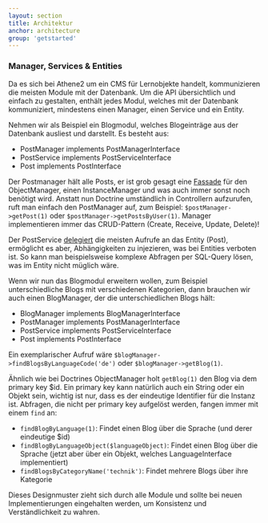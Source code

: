 ```yaml
---
layout: section
title: Architektur
anchor: architecture
group: 'getstarted'
---
```


### Manager, Services & Entities

Da es sich bei Athene2 um ein CMS für Lernobjekte handelt, kommunizieren die meisten Module mit der Datenbank. Um die API übersichtlich und einfach zu gestalten, enthält jedes Modul, welches mit der Datenbank kommuniziert, mindestens einen Manager, einen Service und ein Entity.

Nehmen wir als Beispiel ein Blogmodul, welches Blogeinträge aus der Datenbank ausliest und darstellt. Es besteht aus:

* PostManager implements PostManagerInterface
* PostService implements PostServiceInterface
* Post implements PostInterface

Der Postmanager hält alle Posts, er ist grob gesagt eine [Fassade](http://de.wikipedia.org/wiki/Fassade_(Entwurfsmuster)) für den ObjectManager, einen InstanceManager und was auch immer sonst noch benötigt wird. Anstatt nun Doctrine umständlich in Controllern aufzurufen, ruft man einfach den PostManager auf, zum Beispiel: `$postManager->getPost(1)` oder `$postManager->getPostsByUser(1)`.
Manager implementieren immer das CRUD-Pattern (Create, Receive, Update, Delete)!

Der PostService [delegiert](http://en.wikipedia.org/wiki/Delegation_pattern) die meisten Aufrufe an das Entity (Post), ermöglicht es aber, Abhängigkeiten zu injezieren, was bei Entities verboten ist. So kann man beispielsweise komplexe Abfragen per SQL-Query lösen, was im Entity nicht müglich wäre.

Wenn wir nun das Blogmodul erweitern wollen, zum Beispiel unterschiedliche Blogs mit verschiedenen Kategorien, dann brauchen wir auch einen BlogManager, der die unterschiedlichen Blogs hält:

* BlogManager implements BlogManagerInterface
* PostManager implements PostManagerInterface
* PostService implements PostServiceInterface
* Post implements PostInterface

Ein exemplarischer Aufruf wäre `$blogManager->findBlogsByLanguageCode('de')` oder `$blogManager->getBlog(1)`.

Ähnlich wie bei Doctrines ObjectManager holt `getBlog(1)` den Blog via dem primary key $id. Ein primary key kann natürlich auch ein String oder ein Objekt sein, wichtig ist nur, dass es der eindeutige Identifier für die Instanz ist.
Abfragen, die nicht per primary key aufgelöst werden, fangen immer mit einem `find` an:

* `findBlogByLanguage(1)`: Findet einen Blog über die Sprache (und derer eindeutige $id)
* `findBlogByLanguageObject($languageObject)`: Findet einen Blog über die Sprache (jetzt aber über ein Objekt, welches LanguageInterface implementiert)
* `findBlogsByCategoryName('technik')`: Findet mehrere Blogs über ihre Kategorie

Dieses Designmuster zieht sich durch alle Module und sollte bei neuen Implementierungen eingehalten werden, um Konsistenz und Verständlichkeit zu wahren.